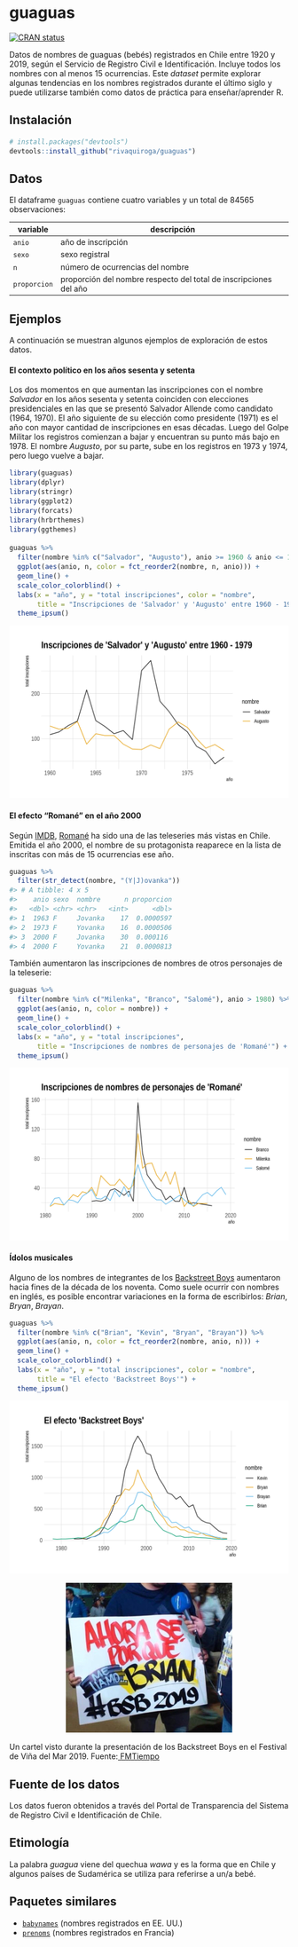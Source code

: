 
<!-- README.md is generated from README.Rmd. Please edit that file -->

# guaguas

<!-- badges: start -->

[![CRAN
status](https://www.r-pkg.org/badges/version/guaguas)](https://CRAN.R-project.org/package=guaguas)

<!-- badges: end -->

Datos de nombres de guaguas (bebés) registrados en Chile entre 1920 y
2019, según el Servicio de Registro Civil e Identificación. Incluye
todos los nombres con al menos 15 ocurrencias. Este *dataset* permite
explorar algunas tendencias en los nombres registrados durante el último
siglo y puede utilizarse también como datos de práctica para
enseñar/aprender R.

## Instalación

``` r
# install.packages("devtools")
devtools::install_github("rivaquiroga/guaguas")
```

## Datos

El dataframe `guaguas` contiene cuatro variables y un total de 84565
observaciones:

| variable     | descripción                                                       |
| ------------ | ----------------------------------------------------------------- |
| `anio`       | año de inscripción                                                |
| `sexo`       | sexo registral                                                    |
| `n`          | número de ocurrencias del nombre                                  |
| `proporcion` | proporción del nombre respecto del total de inscripciones del año |

## Ejemplos

A continuación se muestran algunos ejemplos de exploración de estos
datos.

#### El contexto político en los años sesenta y setenta

Los dos momentos en que aumentan las inscripciones con el nombre
*Salvador* en los años sesenta y setenta coinciden con elecciones
presidenciales en las que se presentó Salvador Allende como candidato
(1964, 1970). El año siguiente de su elección como presidente (1971) es
el año con mayor cantidad de inscripciones en esas décadas. Luego del
Golpe Militar los registros comienzan a bajar y encuentran su punto más
bajo en 1978. El nombre *Augusto*, por su parte, sube en los registros
en 1973 y 1974, pero luego vuelve a bajar.

``` r
library(guaguas)
library(dplyr)
library(stringr)
library(ggplot2)
library(forcats)
library(hrbrthemes)
library(ggthemes)

guaguas %>% 
  filter(nombre %in% c("Salvador", "Augusto"), anio >= 1960 & anio <= 1979) %>% 
  ggplot(aes(anio, n, color = fct_reorder2(nombre, n, anio))) + 
  geom_line() +
  scale_color_colorblind() +
  labs(x = "año", y = "total inscripciones", color = "nombre", 
       title = "Inscripciones de 'Salvador' y 'Augusto' entre 1960 - 1979") +
  theme_ipsum()
```

<img src="man/figures/salvador-augusto.png">

#### El efecto “Romané” en el año 2000

Según [IMDB](https://www.imdb.com/list/ls006742360/),
[Romané](https://es.wikipedia.org/wiki/Roman%C3%A9) ha sido una de las
teleseries más vistas en Chile. Emitida el año 2000, el nombre de su
protagonista reaparece en la lista de inscritas con más de 15
ocurrencias ese año.

``` r
guaguas %>% 
  filter(str_detect(nombre, "(Y|J)ovanka"))
#> # A tibble: 4 x 5
#>    anio sexo  nombre      n proporcion
#>   <dbl> <chr> <chr>   <int>      <dbl>
#> 1  1963 F     Jovanka    17  0.0000597
#> 2  1973 F     Yovanka    16  0.0000506
#> 3  2000 F     Jovanka    30  0.000116 
#> 4  2000 F     Yovanka    21  0.0000813
```

También aumentaron las inscripciones de nombres de otros personajes de
la teleserie:

``` r
guaguas %>% 
  filter(nombre %in% c("Milenka", "Branco", "Salomé"), anio > 1980) %>% 
  ggplot(aes(anio, n, color = nombre)) + 
  geom_line() +
  scale_color_colorblind() +
  labs(x = "año", y = "total inscripciones",
       title = "Inscripciones de nombres de personajes de 'Romané'") +
  theme_ipsum()
```

<img src="man/figures/romane.png">

#### Ídolos musicales

Alguno de los nombres de integrantes de los [Backstreet
Boys](https://es.wikipedia.org/wiki/Backstreet_Boys) aumentaron hacia
fines de la década de los noventa. Como suele ocurrir con nombres en
inglés, es posible encontrar variaciones en la forma de escribirlos:
*Brian*, *Bryan*, *Brayan*.

``` r
guaguas %>% 
  filter(nombre %in% c("Brian", "Kevin", "Bryan", "Brayan")) %>% 
  ggplot(aes(anio, n, color = fct_reorder2(nombre, anio, n))) +
  geom_line() +
  scale_color_colorblind() +
  labs(x = "año", y = "total inscripciones", color = "nombre",
       title = "El efecto 'Backstreet Boys'") +
  theme_ipsum()
```

<img src="man/figures/bsb.png">

<p align="center">

<img src="man/figures/por-que-me-llamo-brian.JPG" width="300">

</p>

<p align="center">

Un cartel visto durante la presentación de los Backstreet Boys en el
Festival de Viña del Mar 2019.
Fuente:<a href="https://www.fmtiempo.cl/tendencias/galeria-los-mejores-carteles-que-dejo-el-paso-de-los-backstreet-boys-en-vina/">
FMTiempo</a>

</p>

## Fuente de los datos

Los datos fueron obtenidos a través del Portal de Transparencia del
Sistema de Registro Civil e Identificación de Chile.

## Etimología

La palabra *guagua* viene del quechua *wawa* y es la forma que en Chile
y algunos países de Sudamérica se utiliza para referirse a un/a bebé.

## Paquetes similares

  - [`babynames`](https://github.com/hadley/babynames) (nombres
    registrados en EE. UU.)
  - [`prenoms`](https://github.com/ThinkR-open/prenoms) (nombres
    registrados en Francia)
